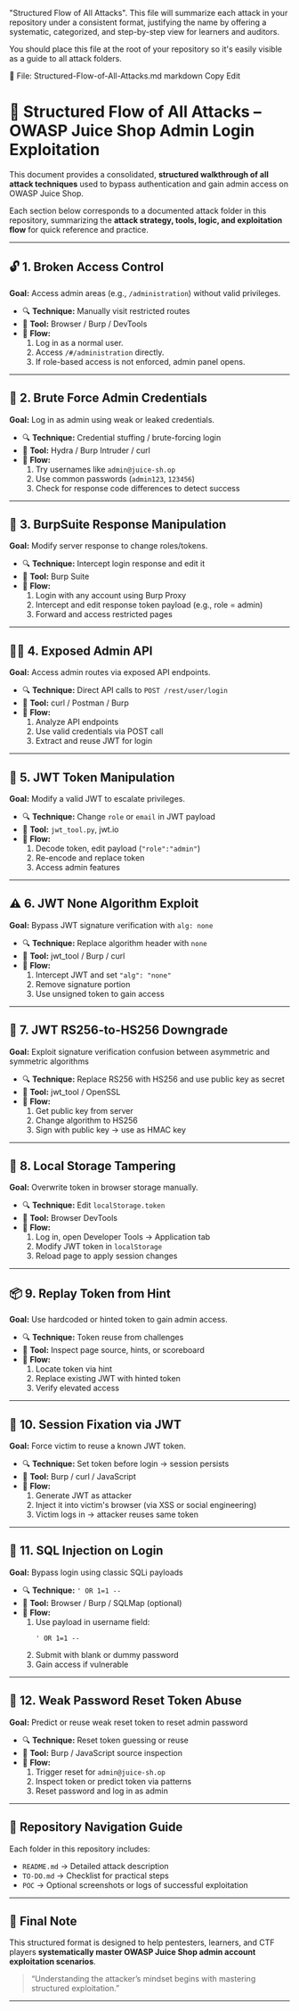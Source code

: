 
"Structured Flow of All Attacks". This file will summarize each attack in your repository under a consistent format, justifying the name by offering a systematic, categorized, and step-by-step view for learners and auditors.

You should place this file at the root of your repository so it's easily visible as a guide to all attack folders.

📁 File: Structured-Flow-of-All-Attacks.md
markdown
Copy
Edit
# 🧭 Structured Flow of All Attacks – OWASP Juice Shop Admin Login Exploitation

This document provides a consolidated, **structured walkthrough of all attack techniques** used to bypass authentication and gain admin access on OWASP Juice Shop.

Each section below corresponds to a documented attack folder in this repository, summarizing the **attack strategy, tools, logic, and exploitation flow** for quick reference and practice.

---

## 🔓 1. Broken Access Control

**Goal:** Access admin areas (e.g., `/administration`) without valid privileges.

- 🔍 **Technique:** Manually visit restricted routes
- 🧰 **Tool:** Browser / Burp / DevTools
- 📜 **Flow:**
  1. Log in as a normal user.
  2. Access `/#/administration` directly.
  3. If role-based access is not enforced, admin panel opens.

---

## 🧪 2. Brute Force Admin Credentials

**Goal:** Log in as admin using weak or leaked credentials.

- 🔍 **Technique:** Credential stuffing / brute-forcing login
- 🧰 **Tool:** Hydra / Burp Intruder / curl
- 📜 **Flow:**
  1. Try usernames like `admin@juice-sh.op`
  2. Use common passwords (`admin123`, `123456`)
  3. Check for response code differences to detect success

---

## 🔁 3. BurpSuite Response Manipulation

**Goal:** Modify server response to change roles/tokens.

- 🔍 **Technique:** Intercept login response and edit it
- 🧰 **Tool:** Burp Suite
- 📜 **Flow:**
  1. Login with any account using Burp Proxy
  2. Intercept and edit response token payload (e.g., role = admin)
  3. Forward and access restricted pages

---

## 🧑‍💻 4. Exposed Admin API

**Goal:** Access admin routes via exposed API endpoints.

- 🔍 **Technique:** Direct API calls to `POST /rest/user/login`
- 🧰 **Tool:** curl / Postman / Burp
- 📜 **Flow:**
  1. Analyze API endpoints
  2. Use valid credentials via POST call
  3. Extract and reuse JWT for login

---

## 🧩 5. JWT Token Manipulation

**Goal:** Modify a valid JWT to escalate privileges.

- 🔍 **Technique:** Change `role` or `email` in JWT payload
- 🧰 **Tool:** `jwt_tool.py`, jwt.io
- 📜 **Flow:**
  1. Decode token, edit payload (`"role":"admin"`)
  2. Re-encode and replace token
  3. Access admin features

---

## ⚠️ 6. JWT None Algorithm Exploit

**Goal:** Bypass JWT signature verification with `alg: none`

- 🔍 **Technique:** Replace algorithm header with `none`
- 🧰 **Tool:** jwt_tool / Burp / curl
- 📜 **Flow:**
  1. Intercept JWT and set `"alg": "none"`
  2. Remove signature portion
  3. Use unsigned token to gain access

---

## 🔀 7. JWT RS256-to-HS256 Downgrade

**Goal:** Exploit signature verification confusion between asymmetric and symmetric algorithms

- 🔍 **Technique:** Replace RS256 with HS256 and use public key as secret
- 🧰 **Tool:** jwt_tool / OpenSSL
- 📜 **Flow:**
  1. Get public key from server
  2. Change algorithm to HS256
  3. Sign with public key → use as HMAC key

---

## 💾 8. Local Storage Tampering

**Goal:** Overwrite token in browser storage manually.

- 🔍 **Technique:** Edit `localStorage.token`
- 🧰 **Tool:** Browser DevTools
- 📜 **Flow:**
  1. Log in, open Developer Tools → Application tab
  2. Modify JWT token in `localStorage`
  3. Reload page to apply session changes

---

## 📦 9. Replay Token from Hint

**Goal:** Use hardcoded or hinted token to gain admin access.

- 🔍 **Technique:** Token reuse from challenges
- 🧰 **Tool:** Inspect page source, hints, or scoreboard
- 📜 **Flow:**
  1. Locate token via hint
  2. Replace existing JWT with hinted token
  3. Verify elevated access

---

## 🔐 10. Session Fixation via JWT

**Goal:** Force victim to reuse a known JWT token.

- 🔍 **Technique:** Set token before login → session persists
- 🧰 **Tool:** Burp / curl / JavaScript
- 📜 **Flow:**
  1. Generate JWT as attacker
  2. Inject it into victim's browser (via XSS or social engineering)
  3. Victim logs in → attacker reuses same token

---

## 🧨 11. SQL Injection on Login

**Goal:** Bypass login using classic SQLi payloads

- 🔍 **Technique:** `' OR 1=1 --`
- 🧰 **Tool:** Browser / Burp / SQLMap (optional)
- 📜 **Flow:**
  1. Use payload in username field:
     ```
     ' OR 1=1 --
     ```
  2. Submit with blank or dummy password
  3. Gain access if vulnerable

---

## 🧃 12. Weak Password Reset Token Abuse

**Goal:** Predict or reuse weak reset token to reset admin password

- 🔍 **Technique:** Reset token guessing or reuse
- 🧰 **Tool:** Burp / JavaScript source inspection
- 📜 **Flow:**
  1. Trigger reset for `admin@juice-sh.op`
  2. Inspect token or predict token via patterns
  3. Reset password and log in as admin

---

## 🧾 Repository Navigation Guide

Each folder in this repository includes:

- `README.md` → Detailed attack description
- `TO-DO.md` → Checklist for practical steps
- `POC` → Optional screenshots or logs of successful exploitation

---

## 📌 Final Note

This structured format is designed to help pentesters, learners, and CTF players **systematically master OWASP Juice Shop admin account exploitation scenarios**.

> “Understanding the attacker’s mindset begins with mastering structured exploitation.”

---

